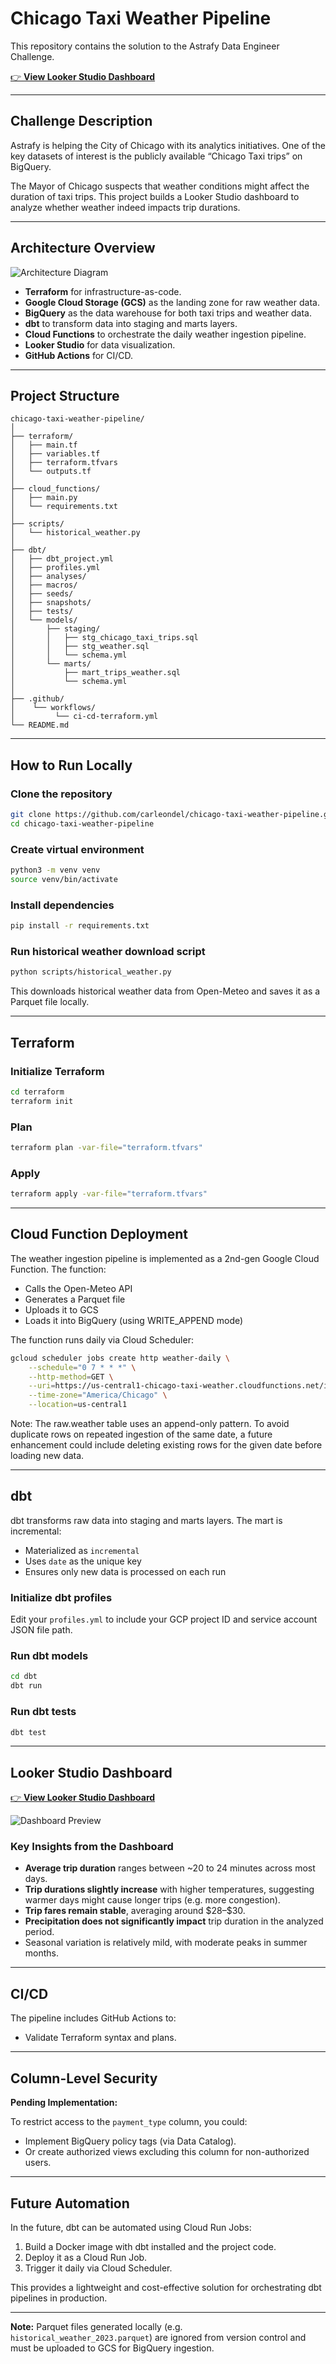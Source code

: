# Chicago Taxi Weather Pipeline

This repository contains the solution to the Astrafy Data Engineer Challenge.

[👉 **View Looker Studio Dashboard**](https://lookerstudio.google.com/reporting/3b513a83-c55d-45ee-92c3-12e9bb7e8665)

---

## Challenge Description

Astrafy is helping the City of Chicago with its analytics initiatives. One of the key datasets of interest is the publicly available “Chicago Taxi trips” on BigQuery.

The Mayor of Chicago suspects that weather conditions might affect the duration of taxi trips. This project builds a Looker Studio dashboard to analyze whether weather indeed impacts trip durations.

---

## Architecture Overview

![Architecture Diagram](images/chicago-taxi-weather.png)

- **Terraform** for infrastructure-as-code.
- **Google Cloud Storage (GCS)** as the landing zone for raw weather data.
- **BigQuery** as the data warehouse for both taxi trips and weather data.
- **dbt** to transform data into staging and marts layers.
- **Cloud Functions** to orchestrate the daily weather ingestion pipeline.
- **Looker Studio** for data visualization.
- **GitHub Actions** for CI/CD.

---

## Project Structure

```
chicago-taxi-weather-pipeline/
│
├── terraform/
│   ├── main.tf
│   ├── variables.tf
│   ├── terraform.tfvars
│   └── outputs.tf
│
├── cloud_functions/
│   ├── main.py
│   └── requirements.txt
│
├── scripts/
│   └── historical_weather.py
│
├── dbt/
│   ├── dbt_project.yml
│   ├── profiles.yml
│   ├── analyses/
│   ├── macros/
│   ├── seeds/
│   ├── snapshots/
│   ├── tests/
│   └── models/
│       ├── staging/
│       │   ├── stg_chicago_taxi_trips.sql
│       │   ├── stg_weather.sql
│       │   └── schema.yml
│       └── marts/
│           ├── mart_trips_weather.sql
│           └── schema.yml
│
├── .github/
│    └── workflows/
│         └── ci-cd-terraform.yml
└── README.md
```

---

## How to Run Locally

### Clone the repository

```bash
git clone https://github.com/carleondel/chicago-taxi-weather-pipeline.git
cd chicago-taxi-weather-pipeline
```

### Create virtual environment

```bash
python3 -m venv venv
source venv/bin/activate
```

### Install dependencies

```bash
pip install -r requirements.txt
```

### Run historical weather download script

```bash
python scripts/historical_weather.py
```

This downloads historical weather data from Open-Meteo and saves it as a Parquet file locally.

---

## Terraform

### Initialize Terraform

```bash
cd terraform
terraform init
```

### Plan

```bash
terraform plan -var-file="terraform.tfvars"
```

### Apply

```bash
terraform apply -var-file="terraform.tfvars"
```

---

## Cloud Function Deployment

The weather ingestion pipeline is implemented as a 2nd-gen Google Cloud Function. The function:

- Calls the Open-Meteo API
- Generates a Parquet file
- Uploads it to GCS
- Loads it into BigQuery (using WRITE_APPEND mode)

The function runs daily via Cloud Scheduler:

```bash
gcloud scheduler jobs create http weather-daily \
    --schedule="0 7 * * *" \
    --http-method=GET \
    --uri=https://us-central1-chicago-taxi-weather.cloudfunctions.net/ingest_weather \
    --time-zone="America/Chicago" \
    --location=us-central1
```

Note: The raw.weather table uses an append-only pattern. To avoid duplicate rows on repeated ingestion of the same date, a future enhancement could include deleting existing rows for the given date before loading new data.

---

## dbt

dbt transforms raw data into staging and marts layers. The mart is incremental:

- Materialized as `incremental`
- Uses `date` as the unique key
- Ensures only new data is processed on each run

### Initialize dbt profiles

Edit your `profiles.yml` to include your GCP project ID and service account JSON file path.

### Run dbt models

```bash
cd dbt
dbt run
```

### Run dbt tests

```bash
dbt test
```

---

## Looker Studio Dashboard

[👉 **View Looker Studio Dashboard**](https://lookerstudio.google.com/reporting/3b513a83-c55d-45ee-92c3-12e9bb7e8665)

![Dashboard Preview](images/dashboard-chicago-taxi-weather.png)

### Key Insights from the Dashboard

- **Average trip duration** ranges between ~20 to 24 minutes across most days.
- **Trip durations slightly increase** with higher temperatures, suggesting warmer days might cause longer trips (e.g. more congestion).
- **Trip fares remain stable**, averaging around \$28–\$30.
- **Precipitation does not significantly impact** trip duration in the analyzed period.
- Seasonal variation is relatively mild, with moderate peaks in summer months.

---

## CI/CD

The pipeline includes GitHub Actions to:

- Validate Terraform syntax and plans.

---

## Column-Level Security

**Pending Implementation:**

To restrict access to the `payment_type` column, you could:

- Implement BigQuery policy tags (via Data Catalog).
- Or create authorized views excluding this column for non-authorized users.

---

## Future Automation

In the future, dbt can be automated using Cloud Run Jobs:

1. Build a Docker image with dbt installed and the project code.
2. Deploy it as a Cloud Run Job.
3. Trigger it daily via Cloud Scheduler.

This provides a lightweight and cost-effective solution for orchestrating dbt pipelines in production.

---

**Note:** Parquet files generated locally (e.g. `historical_weather_2023.parquet`) are ignored from version control and must be uploaded to GCS for BigQuery ingestion.
